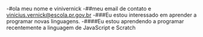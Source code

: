 -#ola meu nome e vinivernick
-##meu email de contato e vinicius.vernick@escola.pr.gov.br
-###Eu estou interessado em aprender a programar novas linguagens.
-####Eu estou aprendendo a programar recentemente a linguagem de JavaScript e Scratch


<!---
vinivernick/vinivernick is a ✨ special ✨ repository because its `README.md` (this file) appears on your GitHub profile.
You can click the Preview link to take a look at your changes.
--->
